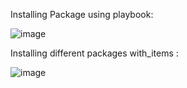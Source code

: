

Installing Package using playbook:

![image](https://user-images.githubusercontent.com/44253534/141670833-5c4c0a06-d4d5-4207-a80a-d48b5ca091a5.png)


Installing different packages with_items :

![image](https://user-images.githubusercontent.com/44253534/141671245-d48f8988-688d-4301-a84b-2ece4ae66d82.png)




